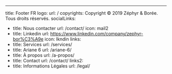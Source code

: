 ---
title: Footer FR
logo:
  url: /
copyrights: Copyright © 2019 Zéphyr & Borée. Tous droits réservés.
socialLinks: 
  - title: Nous contacter
    url: /contact/
    icon: mail2
  - title: Linkedin 
    url: https://www.linkedin.com/company/zephyr-bor%C3%A9e
    icon: lkndin
links: 
  - title: Services
    url: /services/
  - title: Ariane 6
    url: /ariane-6/
  - title: À propos
    url: /a-propos/
  - title: Contact
    url: /contact/
links2:
  - title: Informations Légales
    url: /legal/